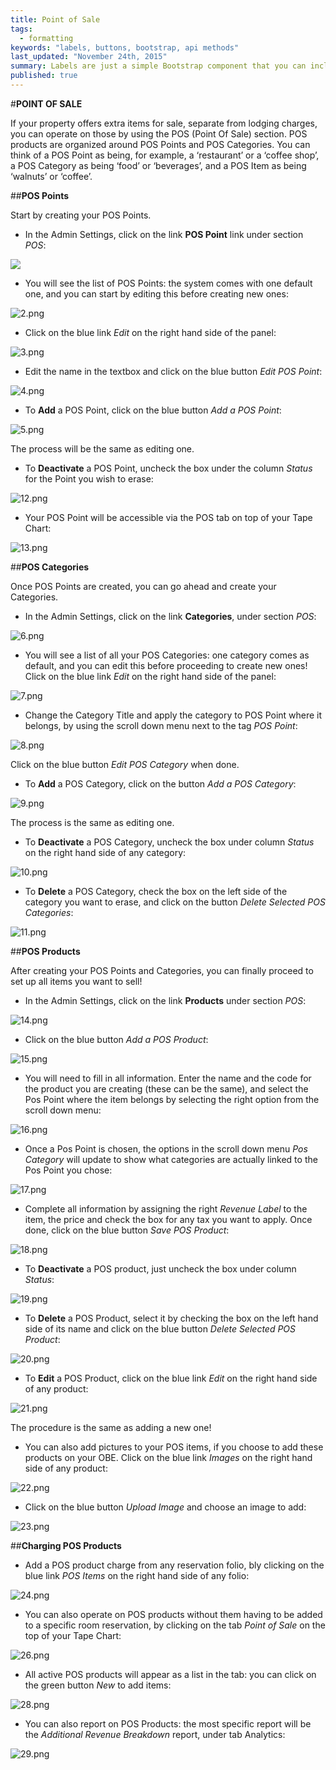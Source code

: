```yaml
---
title: Point of Sale
tags: 
  - formatting
keywords: "labels, buttons, bootstrap, api methods"
last_updated: "November 24th, 2015"
summary: Labels are just a simple Bootstrap component that you can include in your pages as needed. They represent one of many Bootstrap options you can include in your theme.
published: true
---
```




#**POINT OF SALE**

If your property offers extra items for sale, separate from lodging charges, you can operate on those by using the POS (Point Of Sale) section. POS products are organized around POS Points and POS Categories. You can think of a POS Point as being, for example, a ‘restaurant’ or a ‘coffee shop’, a POS Category as being ‘food’ or ‘beverages’, and a POS Item as being ‘walnuts’ or ‘coffee’.  

##**POS Points**

Start by creating your POS Points.  

- In the Admin Settings, click on the link **POS Point** link under section _POS_:

![]({{site.baseurl}}/images/1.png)

- You will see the list of POS Points: the system comes with one default one, and you can start by editing this before creating new ones:  

![2.png]({{site.baseurl}}/images/2.png)


 - Click on the blue link _Edit_ on the right hand side of the panel:  
 
![3.png]({{site.baseurl}}/images/3.png)

 
 - Edit the name in the textbox and click on the blue button _Edit POS Point_:  
 
![4.png]({{site.baseurl}}/images/4.png)
 
 
 - To **Add** a POS Point, click on the blue button _Add a POS Point_:  
 
![5.png]({{site.baseurl}}/images/5.png)

 
 The process will be the same as editing one.  
 
 - To **Deactivate** a POS Point, uncheck the box under the column _Status_ for the Point you wish to erase:  
 
![12.png]({{site.baseurl}}/images/12.png)

 
 - Your POS Point will be accessible via the POS tab on top of your Tape Chart:  
 
![13.png]({{site.baseurl}}/images/13.png)

 
 
 ##**POS Categories**  
 
 Once POS Points are created, you can go ahead and create your Categories.
 
 - In the Admin Settings, click on the link **Categories**, under section _POS_:  
 
 ![6.png]({{site.baseurl}}/images/6.png)  
 
 - You will see a list of all your POS Categories: one category comes as default, and you can edit this before proceeding to create new ones! Click on the blue link _Edit_ on the right hand side of the panel:  
 
 ![7.png]({{site.baseurl}}/images/7.png)  
 
 - Change the Category Title and apply the category to POS Point where it belongs, by using the scroll down menu next to the tag _POS Point_:  
 
![8.png]({{site.baseurl}}/images/8.png)  

Click on the blue button _Edit POS Category_ when done.  

- To **Add** a POS Category, click on the button _Add a POS Category_:  

![9.png]({{site.baseurl}}/images/9.png)  

The process is the same as editing one.

- To **Deactivate** a POS Category, uncheck the box under column _Status_ on the right hand side of any category:  

![10.png]({{site.baseurl}}/images/10.png)  

- To **Delete** a POS Category, check the box on the left side of the category you want to erase, and click on the button _Delete Selected POS Categories_:  

![11.png]({{site.baseurl}}/images/11.png)  


##**POS Products**  

After creating your POS Points and Categories, you can finally proceed to set up all items you want to sell!

 - In the Admin Settings, click on the link **Products** under section _POS_:  
 
 ![14.png]({{site.baseurl}}/images/14.png)  
 
 - Click on the blue button _Add a POS Product_:  
 
 ![15.png]({{site.baseurl}}/images/15.png)  
 
 - You will need to fill in all information. Enter the name and the code for the product you are creating (these can be the same), and select the Pos Point where the item belongs by selecting the right option from the scroll down menu:  
 
 ![16.png]({{site.baseurl}}/images/16.png)  
 
 - Once a Pos Point is chosen, the options in the scroll down menu _Pos Category_ will update to show what categories are actually linked to the Pos Point you chose:  
 
 ![17.png]({{site.baseurl}}/images/17.png)  
 
 - Complete all information by assigning the right  _Revenue Label_ to the item, the price and check the box for any tax you want to apply. Once done, click on the blue button _Save POS Product_:  
 
 ![18.png]({{site.baseurl}}/images/18.png)  
 
 - To **Deactivate** a POS product, just uncheck the box under column _Status_:  
 
 ![19.png]({{site.baseurl}}/images/19.png)  
 
 - To **Delete** a POS Product, select it by checking the box on the left hand side of its name and click on the blue button _Delete Selected POS Product_:  
 
 ![20.png]({{site.baseurl}}/images/20.png)  
 
 - To **Edit** a POS Product, click on the blue link _Edit_ on the right hand side of any product:  
 
 ![21.png]({{site.baseurl}}/images/21.png)

The procedure is the same as adding a new one!

- You can also add pictures to your POS items, if you choose to add these products on your OBE. Click on the blue link _Images_ on the right hand side of any product:  

![22.png]({{site.baseurl}}/images/22.png)

- Click on the blue button _Upload Image_ and choose an image to add:  

![23.png]({{site.baseurl}}/images/23.png)   


##**Charging POS Products**  

- Add a POS product charge from any reservation folio, bly clicking on the blue link _POS Items_ on the right hand side of any folio:  

![24.png]({{site.baseurl}}/images/24.png)  

 - You can also operate on POS products without them having to be added to a specific room reservation, by clicking on the tab _Point of Sale_ on the top of your Tape Chart:  
 
 ![26.png]({{site.baseurl}}/images/26.png)  
 
 - All active POS products will appear as a list in the tab: you can click on the green button _New_ to add items:  
 
 ![28.png]({{site.baseurl}}/images/28.png)  
 
 - You can also report on POS Products: the most specific report will be the _Additional Revenue Breakdown_ report, under tab Analytics:  

![29.png]({{site.baseurl}}/images/29.png)
